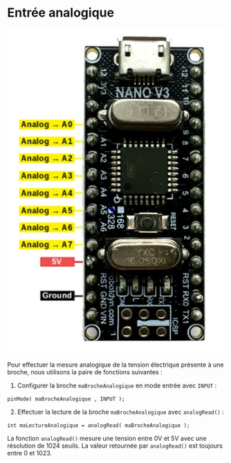 # Entrée analogique

![Broches pouvant effectuer une lecture analogique](./entrees_analogiques_nano.svg)


Pour effectuer la mesure analogique de la tension électrique présente à une broche, nous utilisons la paire de fonctions suivantes :
1) Configurer la broche `maBrocheAnalogique` en mode entrée avec `INPUT` :
```arduino
pinMode( maBrocheAnalogique , INPUT );
```
2) Effectuer la lecture de la broche `maBrocheAnalogique` avec `analogRead()` :
```arduino
int maLectureAnalogique = analogRead( maBrocheAnalogique );
```

La fonction `analogRead()` mesure une tension entre 0V et 5V avec une résolution de 1024 seuils. 
La valeur retournée par `analogRead()` est toujours entre 0 et 1023.
